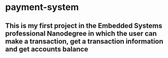 # payment-system
## This is my first project in the Embedded Systems professional Nanodegree in which the user can make a transaction, get a transaction information and get accounts balance

